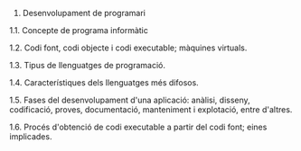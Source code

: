 
1. Desenvolupament de programari

  1.1. Concepte de programa informàtic

  1.2. Codi font, codi objecte i codi executable; màquines virtuals.
  
  1.3. Tipus de llenguatges de programació.
  
  1.4. Característiques dels llenguatges més difosos.
  
  1.5. Fases del desenvolupament d'una aplicació: anàlisi, disseny, codificació, proves, documentació, manteniment i explotació, entre d'altres.
  
  1.6. Procés d'obtenció de codi executable a partir del codi font; eines implicades.

